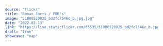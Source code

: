 ```yaml
---
source: "flickr"
title: "Roman Forts / FOB's"
image: "51880520025_bd2fc7546c_b.jpg.jpg"
date: "2022-02-13"
link: "https://live.staticflickr.com/65535/51880520025_bd2fc7546c_b.jpg"
draft: "true"
showcase: "map"
---
```

